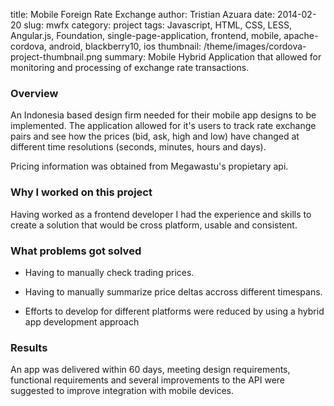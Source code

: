 title: Mobile Foreign Rate Exchange
author: Tristian Azuara
date: 2014-02-20
slug: mwfx
category: project
tags: Javascript, HTML, CSS, LESS, Angular.js, Foundation, single-page-application, frontend, mobile, apache-cordova, android, blackberry10, ios
thumbnail: /theme/images/cordova-project-thumbnail.png
summary: Mobile Hybrid Application that allowed for monitoring and processing of exchange rate transactions.

### Overview

An Indonesia based design firm needed for their mobile app designs to be implemented.
The application allowed for it's users to track rate exchange pairs and see how the prices (bid, ask, 
high and low) have changed at different time resolutions (seconds, minutes, hours and days).

Pricing information was obtained from Megawastu's propietary api.

### Why I worked on this project

Having worked as a frontend developer I had the experience and skills to create a solution that would be 
cross platform, usable and consistent.

### What problems got solved

 * Having to manually check trading prices.

 * Having to manually summarize price deltas accross different timespans.

 * Efforts to develop for different platforms were reduced by using a hybrid app development approach

### Results

An app was delivered within 60 days, meeting design requirements, functional requirements and several improvements to the 
API were suggested to improve integration with mobile devices.
